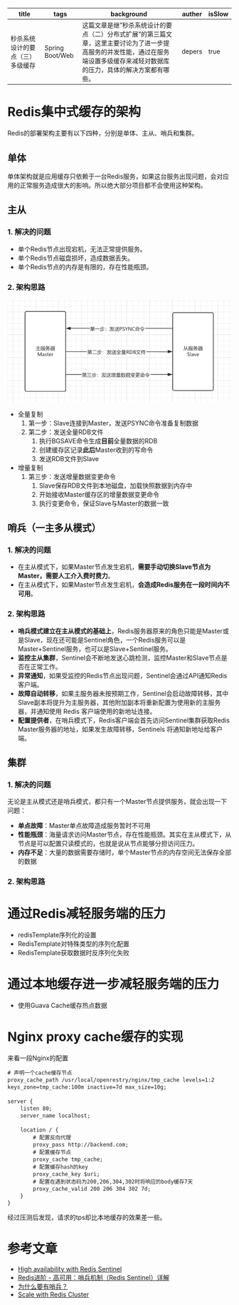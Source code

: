 | title                            | tags            | background                                                   | auther | isSlow |
| -------------------------------- | --------------- | ------------------------------------------------------------ | ------ | ------ |
| 秒杀系统设计的要点（三）多级缓存 | Spring Boot/Web | 这篇文章是继”秒杀系统设计的要点（二）分布式扩展“的第三篇文章，这里主要讨论为了进一步提高服务的并发性能，通过在服务端设置多级缓存来减轻对数据库的压力，具体的解决方案都有哪些。 | depers | true   |

# Redis集中式缓存的架构

Redis的部署架构主要有以下四种，分别是单体、主从、哨兵和集群。

## 单体

单体架构就是应用缓存只依赖于一台Redis服务，如果这台服务出现问题，会对应用的正常服务造成很大的影响。所以绝大部分项目都不会使用这种架构。

## 主从

### 1. 解决的问题

- 单个Redis节点出现宕机，无法正常提供服务。
- 单个Redis节点磁盘损坏，造成数据丢失。
- 单个Redis节点的内存是有限的，存在性能瓶颈。

### 2. 架构思路

![](../../assert/redis主从架构.png)

* 全量复制
    1. 第一步：Slave连接到Master，发送PSYNC命令准备复制数据
    2. 第二步：发送全量RDB文件
        1. 执行BGSAVE命令生成**目前**全量数据的RDB
        2. 创建缓存区记录**此后**Master收到的写命令
        3. 发送RDB文件到Slave
* 增量复制
    1. 第三步：发送增量数据变更命令
        1. Slave保存RDB文件到本地磁盘，加载快照数据到内存中
        2. 开始接收Master缓存区的增量数据变更命令
        3. 执行变更命令，保证Slave与Master的数据一致

## 哨兵（一主多从模式）

### 1. 解决的问题

* 在主从模式下，如果Master节点发生宕机，**需要手动切换Slave节点为Master，需要人工介入费时费力**。
* 在主从模式下，如果Master节点发生宕机，**会造成Redis服务在一段时间内不可用**。

### 2. 架构思路

* **哨兵模式建立在主从模式的基础上**，Redis服务器原来的角色只能是Master或是Slave，现在还可能是Sentinel角色，一个Redis服务可以是Master+Sentinel服务，也可以是Slave+Sentinel服务。
* **监控主从集群**，Sentinel会不断地发送心跳检测，监控Master和Slave节点是否在正常工作。
* **异常通知**，如果受监控的Redis节点出现问题，Sentinel会通过API通知Redis客户端。
* **故障自动转移**，如果主服务器未按预期工作，Sentinel会启动故障转移，其中Slave副本将提升为主服务器，其他附加副本将重新配置为使用新的主服务器，并通知使用 Redis 客户端使用的新地址连接。
* **配置提供者**，在哨兵模式下，Redis客户端会首先访问Sentinel集群获取Redis Master服务器的地址，如果发生故障转移，Sentinels 将通知新地址给客户端。

## 集群

### 1. 解决的问题

无论是主从模式还是哨兵模式，都只有一个Master节点提供服务，就会出现一下问题：

* **单点故障**：Master单点故障造成服务暂时不可用
* **性能瓶颈**：海量请求访问Master节点，存在性能瓶颈。其实在主从模式下，从节点是可以配置只读模式的，也就是说从节点能够分担访问压力。
* **内存不足**：大量的数据需要存储时，单个Master节点的内存空间无法保存全部的数据

### 2. 架构思路



# 通过Redis减轻服务端的压力

* redisTemplate序列化的设置
* RedisTemplate对特殊类型的序列化配置
* RedisTemplate获取数据时反序列化失败

# 通过本地缓存进一步减轻服务端的压力

* 使用Guava Cache缓存热点数据

# Nginx proxy cache缓存的实现

来看一段Nginx的配置

```nginx
# 声明一个cache缓存节点
proxy_cache_path /usr/local/openrestry/nginx/tmp_cache levels=1:2 keys_zone=tmp_cache:100m inactive=7d max_size=10g;

server {
    listen 80;
    server_name localhost;
    
    location / {
        # 配置反向代理
        proxy_pass http://backend.com;
        # 配置缓存节点
        proxy_cache tmp_cache;
        # 配置缓存hash的key
        proxy_cache_key $uri;
        # 配置在遇到状态码为200,206,304,302时将响应的body缓存7天
        proxy_cache_valid 200 206 304 302 7d;
    }
}
```

经过压测后发现，请求的tps却比本地缓存的效果差一些。





# 参考文章

* [High availability with Redis Sentinel](https://redis.io/docs/latest/operate/oss_and_stack/management/sentinel/)
* [Redis进阶 - 高可用：哨兵机制（Redis Sentinel）详解](https://pdai.tech/md/db/nosql-redis/db-redis-x-sentinel.html)
* [为什么要有哨兵？](https://xiaolincoding.com/redis/cluster/sentinel.html)
* [Scale with Redis Cluster](https://redis.io/docs/latest/operate/oss_and_stack/management/scaling/)